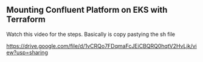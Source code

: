 ## Mounting Confluent Platform on EKS with Terraform


Watch this video for the steps. Basically is copy pastying the sh file

https://drive.google.com/file/d/1vCRQo7FDqmaFcJEiCBQRQ0hqtV2HvLjk/view?usp=sharing
